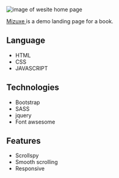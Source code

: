![image of wesite home page](https://user-images.githubusercontent.com/71079290/167250206-50e15cf6-ffdf-4164-a309-702525c23f49.jpg)&nbsp;&nbsp;




[Mizuxe ](https://kande81.github.io/mizuxe/) is a demo landing page for a book.

## Language
- HTML
- CSS
- JAVASCRIPT

## Technologies
- Bootstrap
- SASS
- jquery
- Font awsesome

## Features
- Scrollspy
- Smooth scrolling
- Responsive


